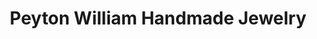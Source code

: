 ---
title: "Peyton William Handmade Jewelry"
url: /charleston/peyton-william-handmade-jewelry/
shop: jewelry
---